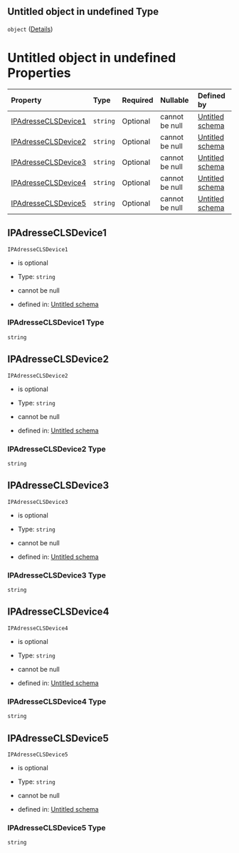 ## Untitled object in undefined Type

`object` ([Details](ipadresseclsdevice.md))

# Untitled object in undefined Properties

| Property                                    | Type     | Required | Nullable       | Defined by                                                                                                                                                                                                               |
| :------------------------------------------ | :------- | :------- | :------------- | :----------------------------------------------------------------------------------------------------------------------------------------------------------------------------------------------------------------------- |
| [IPAdresseCLSDevice1](#ipadresseclsdevice1) | `string` | Optional | cannot be null | [Untitled schema](ipadresseclsdevice-properties-ipadresseclsdevice1.md "https://raw.githubusercontent.com/conuti-gmbh/bo4e-schema/master/schemas/v1/com/IPAdresseCLSDevice.schema.json#/properties/IPAdresseCLSDevice1") |
| [IPAdresseCLSDevice2](#ipadresseclsdevice2) | `string` | Optional | cannot be null | [Untitled schema](ipadresseclsdevice-properties-ipadresseclsdevice2.md "https://raw.githubusercontent.com/conuti-gmbh/bo4e-schema/master/schemas/v1/com/IPAdresseCLSDevice.schema.json#/properties/IPAdresseCLSDevice2") |
| [IPAdresseCLSDevice3](#ipadresseclsdevice3) | `string` | Optional | cannot be null | [Untitled schema](ipadresseclsdevice-properties-ipadresseclsdevice3.md "https://raw.githubusercontent.com/conuti-gmbh/bo4e-schema/master/schemas/v1/com/IPAdresseCLSDevice.schema.json#/properties/IPAdresseCLSDevice3") |
| [IPAdresseCLSDevice4](#ipadresseclsdevice4) | `string` | Optional | cannot be null | [Untitled schema](ipadresseclsdevice-properties-ipadresseclsdevice4.md "https://raw.githubusercontent.com/conuti-gmbh/bo4e-schema/master/schemas/v1/com/IPAdresseCLSDevice.schema.json#/properties/IPAdresseCLSDevice4") |
| [IPAdresseCLSDevice5](#ipadresseclsdevice5) | `string` | Optional | cannot be null | [Untitled schema](ipadresseclsdevice-properties-ipadresseclsdevice5.md "https://raw.githubusercontent.com/conuti-gmbh/bo4e-schema/master/schemas/v1/com/IPAdresseCLSDevice.schema.json#/properties/IPAdresseCLSDevice5") |

## IPAdresseCLSDevice1



`IPAdresseCLSDevice1`

*   is optional

*   Type: `string`

*   cannot be null

*   defined in: [Untitled schema](ipadresseclsdevice-properties-ipadresseclsdevice1.md "https://raw.githubusercontent.com/conuti-gmbh/bo4e-schema/master/schemas/v1/com/IPAdresseCLSDevice.schema.json#/properties/IPAdresseCLSDevice1")

### IPAdresseCLSDevice1 Type

`string`

## IPAdresseCLSDevice2



`IPAdresseCLSDevice2`

*   is optional

*   Type: `string`

*   cannot be null

*   defined in: [Untitled schema](ipadresseclsdevice-properties-ipadresseclsdevice2.md "https://raw.githubusercontent.com/conuti-gmbh/bo4e-schema/master/schemas/v1/com/IPAdresseCLSDevice.schema.json#/properties/IPAdresseCLSDevice2")

### IPAdresseCLSDevice2 Type

`string`

## IPAdresseCLSDevice3



`IPAdresseCLSDevice3`

*   is optional

*   Type: `string`

*   cannot be null

*   defined in: [Untitled schema](ipadresseclsdevice-properties-ipadresseclsdevice3.md "https://raw.githubusercontent.com/conuti-gmbh/bo4e-schema/master/schemas/v1/com/IPAdresseCLSDevice.schema.json#/properties/IPAdresseCLSDevice3")

### IPAdresseCLSDevice3 Type

`string`

## IPAdresseCLSDevice4



`IPAdresseCLSDevice4`

*   is optional

*   Type: `string`

*   cannot be null

*   defined in: [Untitled schema](ipadresseclsdevice-properties-ipadresseclsdevice4.md "https://raw.githubusercontent.com/conuti-gmbh/bo4e-schema/master/schemas/v1/com/IPAdresseCLSDevice.schema.json#/properties/IPAdresseCLSDevice4")

### IPAdresseCLSDevice4 Type

`string`

## IPAdresseCLSDevice5



`IPAdresseCLSDevice5`

*   is optional

*   Type: `string`

*   cannot be null

*   defined in: [Untitled schema](ipadresseclsdevice-properties-ipadresseclsdevice5.md "https://raw.githubusercontent.com/conuti-gmbh/bo4e-schema/master/schemas/v1/com/IPAdresseCLSDevice.schema.json#/properties/IPAdresseCLSDevice5")

### IPAdresseCLSDevice5 Type

`string`
